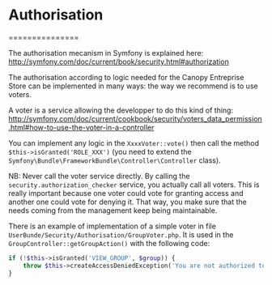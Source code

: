 # Authorisation
===============

The authorisation mecanism in Symfony is explained here:
http://symfony.com/doc/current/book/security.html#authorization

The authorisation according to logic needed for the Canopy Entreprise Store
can be implemented in many ways: the way we recommend is to use voters.

A voter is a service allowing the developper to do this kind of thing:
http://symfony.com/doc/current/cookbook/security/voters_data_permission.html#how-to-use-the-voter-in-a-controller

You can implement any logic in the ``XxxxVoter::vote()`` then call the method 
``$this->isGranted('ROLE_XXX')`` (you need to extend the ``Symfony\Bundle\FrameworkBundle\Controller\Controller`` class).

NB: Never call the voter service directly. By calling the ``security.authorization_checker``
service, you actually call all voters. This is really important because one voter
could vote for granting access and another one could vote for denying it. That way,
you make sure that the needs coming from the management keep being maintainable.

There is an example of implementation of a simple voter in file ``UserBunde/Security/Authorisation/GroupVoter.php``.
It is used in the ``GroupController::getGroupAction()`` with the following code:
```php
if (!$this->isGranted('VIEW_GROUP', $group)) {
    throw $this->createAccessDeniedException('You are not authorized to see this group.');
}
```
